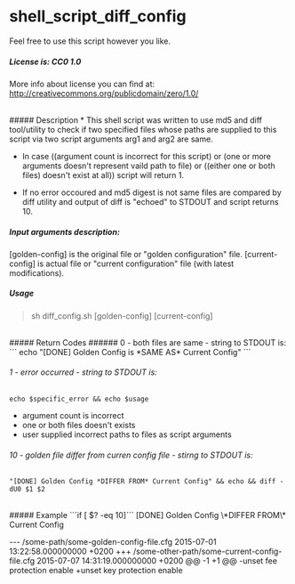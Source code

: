# shell_script_diff_config

Feel free to use this script however you like.
##### License is: CC0 1.0

More info about license you can find at:
http://creativecommons.org/publicdomain/zero/1.0/

<br>
##### Description
* This shell script was written to use md5 and diff tool/utility to check if two
specified files whose paths are supplied to this script via two script arguments
arg1 and arg2 are same.

* In case ((argument count is incorrect for this script) or (one or more arguments
doesn't represent vaild path to file) or ((either one or both files) doesn't exist at all))
script will return 1.

* If no error occoured and md5 digest is not same files are compared by diff utility and
output of diff is "echoed" to STDOUT and script returns 10.

##### Input arguments description:
[golden-config] is the original file or "golden configuration" file.
[current-config] is actual file or "current configuration" file (with latest modifications).

##### Usage
> sh diff_config.sh [golden-config] [current-config]

<br>
##### Return Codes
###### 0 - both files are same - string to STDOUT is:
```
echo "[DONE] Golden Config is *SAME AS* Current Config"
```

###### 1 - error occurred - string to STDOUT is:
```
echo $specific_error && echo $usage
```
* argument count is incorrect
* one or both files doesn't exists
* user supplied incorrect paths to files as script arguments

###### 10 - golden file differ from curren config file - stirng to STDOUT is:
```
"[DONE] Golden Config *DIFFER FROM* Current Config" && echo && diff -dU0 $1 $2
```

<br>
##### Example ```if [ $? -eq 10]```
[DONE] Golden Config \*DIFFER FROM\* Current Config

--- /some-path/some-golden-config-file.cfg	2015-07-01 13:22:58.000000000 +0200
+++ /some-other-path/some-current-config-file.cfg	2015-07-07 14:31:19.000000000 +0200
@@ -1 +1 @@
-unset fee protection enable
+unset key protection enable

